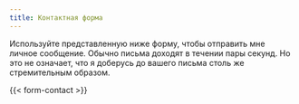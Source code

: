 ```yaml
---
title: Контактная форма
---
```


Используйте представленную ниже форму, чтобы отправить мне личное сообщение. Обычно письма доходят в течении пары секунд. Но это не означает, что я доберусь до вашего письма столь же стремительным образом.

{{< form-contact >}}
